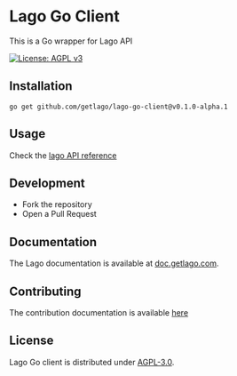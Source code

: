 # Lago Go Client

This is a Go wrapper for Lago API

[![License: AGPL v3](https://img.shields.io/badge/License-AGPL_v3-blue.svg)](https://www.gnu.org/licenses/agpl-3.0)

## Installation

```shell
go get github.com/getlago/lago-go-client@v0.1.0-alpha.1
```

## Usage

Check the [lago API reference](https://doc.getlago.com/docs/api/intro)

## Development

- Fork the repository
- Open a Pull Request

## Documentation

The Lago documentation is available at [doc.getlago.com](https://doc.getlago.com/docs/api/intro).

## Contributing

The contribution documentation is available [here](https://github.com/getlago/lago-go-client/blob/main/CONTRIBUTING.md)

## License

Lago Go client is distributed under [AGPL-3.0](LICENSE).
